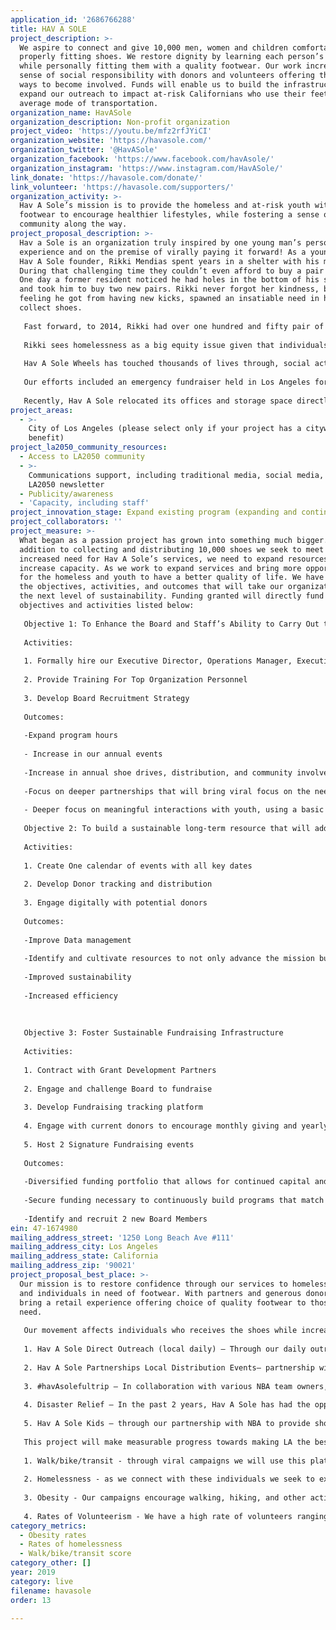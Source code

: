 ```yaml
---
application_id: '2686766288'
title: HAV A SOLE
project_description: >-
  We aspire to connect and give 10,000 men, women and children comfortable and
  properly fitting shoes. We restore dignity by learning each person’s name
  while personally fitting them with a quality footwear. Our work increases the
  sense of social responsibility with donors and volunteers offering them viral
  ways to become involved. Funds will enable us to build the infrastructure and
  expand our outreach to impact at-risk Californians who use their feet as an
  average mode of transportation.
organization_name: HavASole
organization_description: Non-profit organization
project_video: 'https://youtu.be/mfz2rfJYiCI'
organization_website: 'https://havasole.com/'
organization_twitter: '@HavASole'
organization_facebook: 'https://www.facebook.com/havAsole/'
organization_instagram: 'https://www.instagram.com/HavASole/'
link_donate: 'https://havasole.com/donate/'
link_volunteer: 'https://havasole.com/supporters/'
organization_activity: >-
  Hav A Sole’s mission is to provide the homeless and at-risk youth with quality
  footwear to encourage healthier lifestyles, while fostering a sense of
  community along the way.
project_proposal_description: >-
  Hav a Sole is an organization truly inspired by one young man’s personal
  experience and on the premise of virally paying it forward! As a young boy,
  Hav A Sole founder, Rikki Mendias spent years in a shelter with his mother.
  During that challenging time they couldn’t even afford to buy a pair of shoes.
  One day a former resident noticed he had holes in the bottom of his sneakers
  and took him to buy two new pairs. Rikki never forgot her kindness, but the
  feeling he got from having new kicks, spawned an insatiable need in him to
  collect shoes. 
   
   Fast forward, to 2014, Rikki had over one hundred and fifty pair of shoes, when he suddenly realized there were people out there who had none. That’s when he loaded the back of his car and drove the streets until he found someone who could benefit from a newer pair of shoes. With their permission, Rikki took a before and after photo and posted it on social media. Inspired, many of his followers started sending in tennis shoes from all over the country, and that’s how Hav A Sole was born.
   
   Rikki sees homelessness as a big equity issue given that individuals experiencing homelessness are some of the most marginalized and disadvantaged people in our society. Focusing resources and investments on youth and homeless communities that have been left behind will produce the greatest returns. Accordingly we have developed this program to address one of the major inequities in the communities we serve.
   
   Hav A Sole Wheels has touched thousands of lives through, social activism, volunteering and building community. In four years we've given out over 13,000 pairs of shoes in 20 cities while touching thousands of lives.
   
   Our efforts included an emergency fundraiser held in Los Angeles for the Hurricane Harvey victims. This event took place over an entire weekend at Horace Mann Junior High bringing together individuals and grass root organizations from local communities which produced 1,500 pairs of shoes and carloads of supplies fitting a 53-foot semi-truck which transported these supplies to Houston by the Hav A Sole team. 
   
   Recently, Hav A Sole relocated its offices and storage space directly in the Downtown Los Angeles’ Skid Row area where many of these programs take place.
project_areas:
  - >-
    City of Los Angeles (please select only if your project has a citywide
    benefit)
project_la2050_community_resources:
  - Access to LA2050 community
  - >-
    Communications support, including traditional media, social media, and
    LA2050 newsletter
  - Publicity/awareness
  - 'Capacity, including staff'
project_innovation_stage: Expand existing program (expanding and continuing ongoing successful projects)
project_collaborators: ''
project_measure: >-
  What began as a passion project has grown into something much bigger. In
  addition to collecting and distributing 10,000 shoes we seek to meet the
  increased need for Hav A Sole’s services, we need to expand resources and
  increase capacity. As we work to expand services and bring more opportunities
  for the homeless and youth to have a better quality of life. We have outlined
  the objectives, activities, and outcomes that will take our organization to
  the next level of sustainability. Funding granted will directly fund the
  objectives and activities listed below: 
   
   Objective 1: To Enhance the Board and Staff’s Ability to Carry Out the Mission of the organization 
   
   Activities: 
   
   1. Formally hire our Executive Director, Operations Manager, Executive Assistant/Contracted employee for administrative work 
   
   2. Provide Training For Top Organization Personnel 
   
   3. Develop Board Recruitment Strategy 
   
   Outcomes: 
   
   -Expand program hours 
   
   - Increase in our annual events 
   
   -Increase in annual shoe drives, distribution, and community involvement 
   
   -Focus on deeper partnerships that will bring viral focus on the need for community involvement in solving bringing basic needs to the homeless, low income, and at-risk community members 
   
   - Deeper focus on meaningful interactions with youth, using a basic need item (shoes) to connect and show them they are important 
   
   Objective 2: To build a sustainable long-term resource that will address the need for footwear and other basic necessity while fostering a culture of community involvement and volunteerism
   
   Activities:
   
   1. Create One calendar of events with all key dates
   
   2. Develop Donor tracking and distribution
   
   3. Engage digitally with potential donors
   
   Outcomes:
   
   -Improve Data management
   
   -Identify and cultivate resources to not only advance the mission but to address the infrastructure for developing of Hav A Sole as a long-term resource for recycling footwear and making them available to all those who need them
   
   -Improved sustainability
   
   -Increased efficiency 
   
   
   
   Objective 3: Foster Sustainable Fundraising Infrastructure
   
   Activities: 
   
   1. Contract with Grant Development Partners
   
   2. Engage and challenge Board to fundraise 
   
   3. Develop Fundraising tracking platform 
   
   4. Engage with current donors to encourage monthly giving and yearly commitments 
   
   5. Host 2 Signature Fundraising events
   
   Outcomes:
   
   -Diversified funding portfolio that allows for continued capital and growth potential 
   
   -Secure funding necessary to continuously build programs that match the organizations growing mission
   
   -Identify and recruit 2 new Board Members
ein: 47-1674980
mailing_address_street: '1250 Long Beach Ave #111'
mailing_address_city: Los Angeles
mailing_address_state: California
mailing_address_zip: '90021'
project_proposal_best_place: >-
  Our mission is to restore confidence through our services to homeless, youth
  and individuals in need of footwear. With partners and generous donors, we
  bring a retail experience offering choice of quality footwear to those in
  need. 
   
   Our movement affects individuals who receives the shoes while increasing a sense of responsibility for donors and volunteers offering them a way connect. Hav A Sole’s goal for 2019 is to double our efforts so we can increase the amount of shoes given out, our programs and outreach includes:
   
   1. Hav A Sole Direct Outreach (local daily) — Through our daily outreach we ensure anytime we see a need we can fill that need for reliable footwear. On a daily basis our team identify, fit, and donates shoes to those in need —yes, that means if we cross paths with a homeless person in need of shoes, we offer help on the spot! 
   
   2. Hav A Sole Partnerships Local Distribution Events— partnership with various footwear companies we organize donation events to encourage shoe lovers to donate their unwanted shoes. We then organize volunteer days to distribute the footwear. Each outreach day is a chance to foster partnerships, encourage community service, and make a real connection within the community. 
   
   3. #havAsolefultrip — In collaboration with various NBA team owners, players, coaches and fans, we organize 2-3 nationwide outreaches per year to bring attention to the national crisis of homelessness. These successful outreach allow us to collect shoes and other donations, while viral connections are made both on and off-line 
   
   4. Disaster Relief — In the past 2 years, Hav A Sole has had the opportunity and resources to organize and mobilize outreach teams during several heartbreaking natural disasters. With a surplus in shoes and a warehouse to keep them, we aim to be the number one distributor of footwear during natural disasters. 
   
   5. Hav A Sole Kids — through our partnership with NBA to provide shoes and other resources to children participating in NBA children and youth programs we organize and distribute shoe donations to school aged children. 
   
   This project will make measurable progress towards making LA the best place to LIVE using the LA2050 our programs will support the following metrics: 
   
   1. Walk/bike/transit - through viral campaigns we will use this platform to inform and include all donors and receivers in our walking campaigns including an annual Sock Walk.
   
   2. Homelessness - as we connect with these individuals we seek to explore ways to connect them with basic needs resources. 
   
   3. Obesity - Our campaigns encourage walking, hiking, and other activity related group recreation as well as a focus on promoting healthier lifestyles. 
   
   4. Rates of Volunteerism - We have a high rate of volunteers ranging from donors, social media followers, as well as NBA and other high profile supporters as we focus on recruiting all donors to become volunteers.
category_metrics:
  - Obesity rates
  - Rates of homelessness
  - Walk/bike/transit score
category_other: []
year: 2019
category: live
filename: havasole
order: 13

---
```

